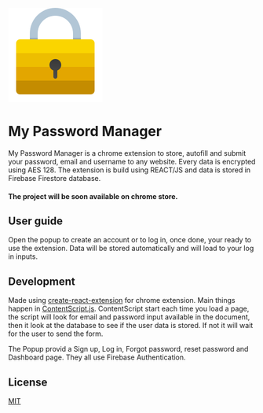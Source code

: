 ![MyPasswordManager](https://github.com/NathanBrodin/MyPasswordManager/blob/master/public/logo192.png)

# My Password Manager
My Password Manager is a chrome extension to store, autofill and submit your password, email and username to any website.
Every data is encrypted using AES 128.
The extension is build using REACT/JS and data is stored in Firebase Firestore database.

#### The project will be soon available on chrome store.

## User guide
Open the popup to create an account or to log in, once done, your ready to use the extension.
Data will be stored automatically and will load to your log in inputs.

## Development

Made using [create-react-extension](https://github.com/VasilyShelkov/create-react-extension) for chrome extension.
Main things happen in [ContentScript.js](https://github.com/NathanBrodin/MyPasswordManager/blob/master/src/contentScript/ContentScript.js). ContentScript start each time you load a page, the script will look for email and password input available in the document, then it look at the database to see if the user data is stored. If not it will wait for the user to send the form.

The Popup provid a Sign up, Log in, Forgot password, reset password and Dashboard page. They all use Firebase Authentication.

## License
[MIT](https://choosealicense.com/licenses/mit/)